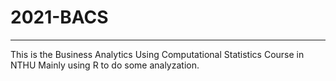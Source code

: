 # 2021-BACS
------
This is the Business Analytics Using Computational Statistics Course in NTHU
Mainly using R to do some analyzation.
